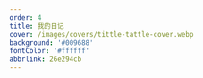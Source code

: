 ```yaml
---
order: 4
title: 我的日记
cover: /images/covers/tittle-tattle-cover.webp
background: '#009688'
fontColor: '#ffffff'
abbrlink: 26e294cb
---
```

